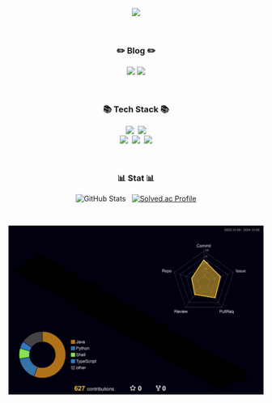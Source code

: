 <p align="center">
  <img src="https://capsule-render.vercel.app/api?type=transparent&color=_000000&height=300&section=header&text=Kanguk's%20Github&fontColor=FFFFFF&fontSize=60&animation=fadeIn" />
</p>

<br>

<h3 align="center">✏️ Blog ✏️</h3>
<p align="center">
  <a href="http://kanguk-room.notion.site"><img src="https://img.shields.io/badge/Notion-000000?style=for-the-badge&logo=notion&logoColor=white"></a>
  <a href="https://medium.com/@kanguk.ku"><img src="https://img.shields.io/badge/Medium-12100E?style=for-the-badge&logo=medium&logoColor=white"></a>
</p>


<br>

<h3 align="center">📚 Tech Stack 📚</h3>
<p align="center">
  <img src="https://img.shields.io/badge/java-007396?style=for-the-badge&logo=java&logoColor=white">&nbsp;
  <img src="https://img.shields.io/badge/springboot-6DB33F?style=for-the-badge&logo=springboot&logoColor=white">
  <br>
  <img src="https://img.shields.io/badge/mysql-4479A1?style=for-the-badge&logo=mysql&logoColor=white">&nbsp;
  <img src="https://img.shields.io/badge/PostgreSQL-316192?style=for-the-badge&logo=postgresql&logoColor=white">&nbsp;
  <img src="https://img.shields.io/badge/Neo4j-018bff?style=for-the-badge&logo=neo4j&logoColor=white">
</p>

<br>

<h3 align="center">📊 Stat 📊</h3>
<p align="center">
  <img src="https://github-readme-stats.vercel.app/api?username=kanguk01&show_icons=true&theme=dracula" alt="GitHub Stats">&nbsp;&nbsp;
  <a href="https://solved.ac/lm0828">
    <img src="http://mazassumnida.wtf/api/v2/generate_badge?boj=lm0828" alt="Solved.ac Profile">
  </a>
</p>

<br>

![](./profile-3d-contrib/profile-night-rainbow.svg)
